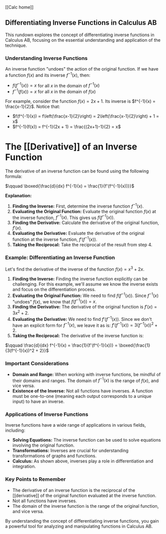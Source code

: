 [[Calc home]]
## Differentiating Inverse Functions in Calculus AB

This rundown explores the concept of differentiating inverse functions in Calculus AB, focusing on the essential understanding and application of the technique. 

###  Understanding Inverse Functions 

An inverse function "undoes" the action of the original function.  If we have a function $f(x)$ and its inverse $f^{-1}(x)$, then:

* $f(f^{-1}(x)) = x$ for all $x$ in the domain of $f^{-1}(x)$
* $f^{-1}(f(x)) = x$ for all $x$ in the domain of $f(x)$

For example, consider the function $f(x) = 2x + 1$. Its inverse is $f^{-1}(x) = \frac{x-1}{2}$.  Notice that:

* $f(f^{-1}(x)) = f\left(\frac{x-1}{2}\right) = 2\left(\frac{x-1}{2}\right) + 1 = x$
* $f^{-1}(f(x)) = f^{-1}(2x + 1) = \frac{(2x+1)-1}{2} = x$

# The [[Derivative]] of an Inverse Function

The derivative of an inverse function can be found using the following formula:

$\qquad \boxed{\frac{d}{dx} f^{-1}(x) = \frac{1}{f'(f^{-1}(x))}}$

**Explanation:**

1. **Finding the Inverse:**  First, determine the inverse function $f^{-1}(x)$.
2. **Evaluating the Original Function:**  Evaluate the original function $f(x)$ at the inverse function, $f^{-1}(x)$. This gives us $f(f^{-1}(x))$.
3. **Finding the Derivative:**  Calculate the derivative of the original function, $f'(x)$.
4. **Evaluating the Derivative:**  Evaluate the derivative of the original function at the inverse function, $f'(f^{-1}(x))$.
5. **Taking the Reciprocal:**  Take the reciprocal of the result from step 4.

### Example: Differentiating an Inverse Function

Let's find the derivative of the inverse of the function $f(x) = x^3 + 2x$.

1. **Finding the Inverse:**  Finding the inverse function explicitly can be challenging. For this example, we'll assume we know the inverse exists and focus on the differentiation process. 
2. **Evaluating the Original Function:**  We need to find $f(f^{-1}(x))$. Since $f^{-1}(x)$ "undoes" $f(x)$, we know that $f(f^{-1}(x)) = x$.
3. **Finding the Derivative:**  The derivative of the original function is $f'(x) = 3x^2 + 2$.
4. **Evaluating the Derivative:**  We need to find $f'(f^{-1}(x))$. Since we don't have an explicit form for $f^{-1}(x)$, we leave it as is: $f'(f^{-1}(x)) = 3(f^{-1}(x))^2 + 2$.
5. **Taking the Reciprocal:**  The derivative of the inverse function is:

$\qquad \frac{d}{dx} f^{-1}(x) = \frac{1}{f'(f^{-1}(x))} = \boxed{\frac{1}{3(f^{-1}(x))^2 + 2}}$

### Important Considerations

* **Domain and Range:** When working with inverse functions, be mindful of their domains and ranges. The domain of $f^{-1}(x)$ is the range of $f(x)$, and vice versa.
* **Existence of the Inverse:** Not all functions have inverses. A function must be one-to-one (meaning each output corresponds to a unique input) to have an inverse.

### Applications of Inverse Functions

Inverse functions have a wide range of applications in various fields, including:

* **Solving Equations:**  The inverse function can be used to solve equations involving the original function.
* **Transformations:**  Inverses are crucial for understanding transformations of graphs and functions.
* **Calculus:**  As shown above, inverses play a role in differentiation and integration.

### Key Points to Remember

* The derivative of an inverse function is the reciprocal of the [[derivative]] of the original function evaluated at the inverse function.
* Not all functions have inverses.
* The domain of the inverse function is the range of the original function, and vice versa.

By understanding the concept of differentiating inverse functions, you gain a powerful tool for analyzing and manipulating functions in Calculus AB. 
